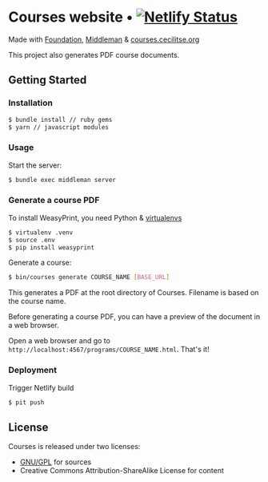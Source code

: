 # Courses website • [![Netlify Status](https://api.netlify.com/api/v1/badges/4bb12b5a-04f3-47e3-9c34-bf9297035d99/deploy-status)](https://app.netlify.com/sites/courses-flexbox/deploys)

Made with [Foundation](http://foundation.zurb.com/), [Middleman](http://middlemanapp.com/) & [courses.cecilitse.org](http://courses.cecilitse.org/)

This project also generates PDF course documents.

## Getting Started

### Installation

```sh
$ bundle install // ruby gems
$ yarn // javascript modules
```

### Usage

Start the server:

```sh
$ bundle exec middleman server
```

### Generate a course PDF

To install WeasyPrint, you need Python & [virtualenvs](https://github.com/kennethreitz/python-guide/blob/master/docs/dev/virtualenvs.rst)

```sh
$ virtualenv .venv
$ source .env
$ pip install weasyprint
```

Generate a course:

```sh
$ bin/courses generate COURSE_NAME [BASE_URL]
```

This generates a PDF at the root directory of Courses. Filename is based on the course name.

Before generating a course PDF, you can have a preview of the document in a web browser.

Open a web browser and go to `http://localhost:4567/programs/COURSE_NAME.html`. That's it!

### Deployment

Trigger Netlify build

```sh
$ pit push
```

## License

Courses is released under two licenses:
* [GNU/GPL](LICENSE) for sources
* Creative Commons Attribution-ShareAlike License for content
